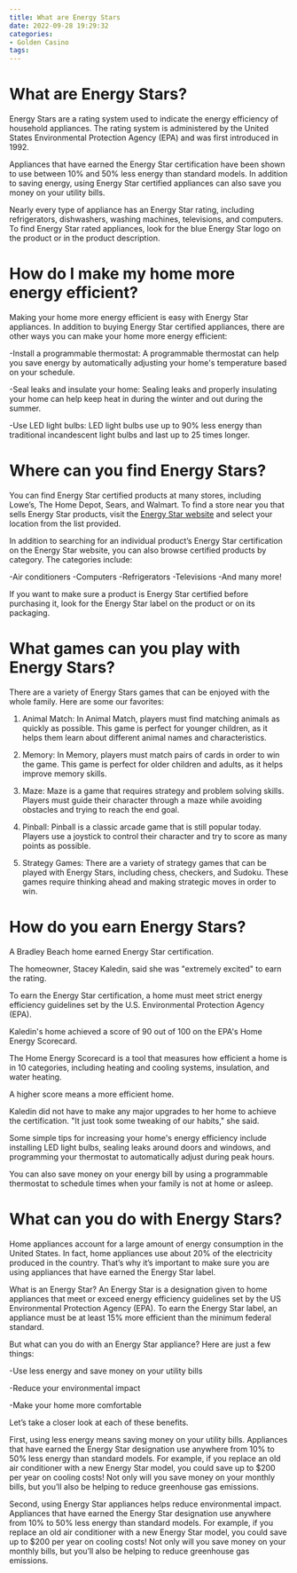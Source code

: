 ```yaml
---
title: What are Energy Stars
date: 2022-09-28 19:29:32
categories:
- Golden Casino
tags:
---
```



# What are Energy Stars?

Energy Stars are a rating system used to indicate the energy efficiency of household appliances. The rating system is administered by the United States Environmental Protection Agency (EPA) and was first introduced in 1992.

Appliances that have earned the Energy Star certification have been shown to use between 10% and 50% less energy than standard models. In addition to saving energy, using Energy Star certified appliances can also save you money on your utility bills.

Nearly every type of appliance has an Energy Star rating, including refrigerators, dishwashers, washing machines, televisions, and computers. To find Energy Star rated appliances, look for the blue Energy Star logo on the product or in the product description.

# How do I make my home more energy efficient?

Making your home more energy efficient is easy with Energy Star appliances. In addition to buying Energy Star certified appliances, there are other ways you can make your home more energy efficient:

-Install a programmable thermostat: A programmable thermostat can help you save energy by automatically adjusting your home's temperature based on your schedule.

-Seal leaks and insulate your home: Sealing leaks and properly insulating your home can help keep heat in during the winter and out during the summer.

-Use LED light bulbs: LED light bulbs use up to 90% less energy than traditional incandescent light bulbs and last up to 25 times longer.

# Where can you find Energy Stars?

You can find Energy Star certified products at many stores, including Lowe’s, The Home Depot, Sears, and Walmart. To find a store near you that sells Energy Star products, visit the [Energy Star website](https://www.energystar.gov/products/retail/search) and select your location from the list provided.

In addition to searching for an individual product’s Energy Star certification on the Energy Star website, you can also browse certified products by category. The categories include:

-Air conditioners
-Computers
-Refrigerators
-Televisions
-And many more!

If you want to make sure a product is Energy Star certified before purchasing it, look for the Energy Star label on the product or on its packaging.

# What games can you play with Energy Stars?

There are a variety of Energy Stars games that can be enjoyed with the whole family. Here are some our favorites:

1. Animal Match: In Animal Match, players must find matching animals as quickly as possible. This game is perfect for younger children, as it helps them learn about different animal names and characteristics.

2. Memory: In Memory, players must match pairs of cards in order to win the game. This game is perfect for older children and adults, as it helps improve memory skills.

3. Maze: Maze is a game that requires strategy and problem solving skills. Players must guide their character through a maze while avoiding obstacles and trying to reach the end goal.

4. Pinball: Pinball is a classic arcade game that is still popular today. Players use a joystick to control their character and try to score as many points as possible.

5. Strategy Games: There are a variety of strategy games that can be played with Energy Stars, including chess, checkers, and Sudoku. These games require thinking ahead and making strategic moves in order to win.

# How do you earn Energy Stars?

A Bradley Beach home earned Energy Star certification.

The homeowner, Stacey Kaledin, said she was "extremely excited" to earn the rating.

To earn the Energy Star certification, a home must meet strict energy efficiency guidelines set by the U.S. Environmental Protection Agency (EPA).

Kaledin's home achieved a score of 90 out of 100 on the EPA's Home Energy Scorecard.

The Home Energy Scorecard is a tool that measures how efficient a home is in 10 categories, including heating and cooling systems, insulation, and water heating.

A higher score means a more efficient home.

Kaledin did not have to make any major upgrades to her home to achieve the certification.
"It just took some tweaking of our habits," she said.

Some simple tips for increasing your home's energy efficiency include installing LED light bulbs, sealing leaks around doors and windows, and programming your thermostat to automatically adjust during peak hours.

You can also save money on your energy bill by using a programmable thermostat to schedule times when your family is not at home or asleep.

# What can you do with Energy Stars?

Home appliances account for a large amount of energy consumption in the United States. In fact, home appliances use about 20% of the electricity produced in the country. That’s why it’s important to make sure you are using appliances that have earned the Energy Star label.

What is an Energy Star? An Energy Star is a designation given to home appliances that meet or exceed energy efficiency guidelines set by the US Environmental Protection Agency (EPA). To earn the Energy Star label, an appliance must be at least 15% more efficient than the minimum federal standard.

But what can you do with an Energy Star appliance? Here are just a few things:

-Use less energy and save money on your utility bills

-Reduce your environmental impact

-Make your home more comfortable

Let’s take a closer look at each of these benefits.

First, using less energy means saving money on your utility bills. Appliances that have earned the Energy Star designation use anywhere from 10% to 50% less energy than standard models. For example, if you replace an old air conditioner with a new Energy Star model, you could save up to $200 per year on cooling costs! Not only will you save money on your monthly bills, but you’ll also be helping to reduce greenhouse gas emissions.

Second, using Energy Star appliances helps reduce environmental impact. Appliances that have earned the Energy Star designation use anywhere from 10% to 50% less energy than standard models. For example, if you replace an old air conditioner with a new Energy Star model, you could save up to $200 per year on cooling costs! Not only will you save money on your monthly bills, but you’ll also be helping to reduce greenhouse gas emissions.